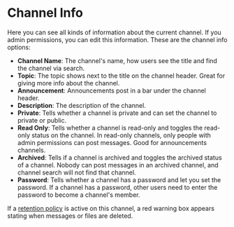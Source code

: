 # Channel Info

Here you can see all kinds of information about the current channel. If you admin permissions, you can edit this information. These are the channel info options:

* **Channel Name**: The channel's name, how users see the title and find the channel via search.
* **Topic**: The topic shows next to the title on the channel header. Great for giving more info about the channel.
* **Announcement**: Announcements post in a bar under the channel header.
* **Description**: The description of the channel.
* **Private**: Tells whether a channel is private and can set the channel to private or public.
* **Read Only**: Tells whether a channel is read-only and toggles the read-only status on the channel. In read-only channels, only people with admin permissions can post messages. Good for announcements channels.
* **Archived**: Tells if a channel is archived and toggles the archived status of a channel. Nobody can post messages in an archived channel, and channel search will not find that channel.
* **Password**: Tells whether a channel has a password and let you set the password. If a channel has a password, other users need to enter the password to become a channel's member.

If a [retention policy](../../../../administration/admin-panel/settings/retention-policies.md) is active on this channel, a red warning box appears stating when messages or files are deleted.
